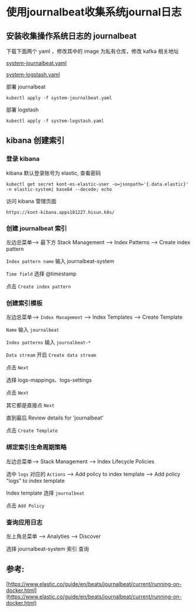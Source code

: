 # 使用journalbeat收集系统journal日志

## 安装收集操作系统日志的 journalbeat

下载下面两个 yaml ，修改其中的 image 为私有仓库，修改 kafka 相关地址

[system-journalbeat.yaml](./yamls/system-journalbeat.yaml)

[system-logstash.yaml](./yamls/system-logstash.yaml)

部署 journalbeat

```
kubectl apply -f system-journalbeat.yaml
``` 

部署 logstash

```
kubectl apply -f system-logstash.yaml
``` 

## kibana 创建索引

### 登录 kibana
kibana 默认登录账号为 elastic, 查看密码

```
kubectl get secret kont-es-elastic-user -o=jsonpath='{.data.elastic}' -n elastic-system| base64 --decode; echo
```

访问 kibana 管理页面

```
https://kont-kibana.apps181227.hisun.k8s/
```

### 创建 journalbeat 索引

左边总菜单-->  最下方 Stack Management --> Index Patterns --> Create index pattern

`Index pattern name` 输入 journalbeat-system

`Time field` 选择 @timestamp

点击 `Create index pattern`

### 创建索引模板

左边总菜单--> `Index Management` --> Index Templates --> Create Template 


`Name` 输入 `journalbeat`

`Index patterns` 输入 `journalbeat-*`

`Data stream` 开启 `Create data stream`

点击 `Next`


选择 logs-mappings、logs-settings

点击 `Next`

其它都是直接点 `Next`

直到最后 Review details for 'journalbeat'

点击 `Create Template`

### 绑定索引生命周期策略

左边总菜单--> Stack Management --> Index Lifecycle Policies

选中 `logs` 对应的 `Actions` --> Add policy to index template --> Add policy "logs" to index template

Index template 选择 `journalbeat`

点击 `Add Policy`


### 查询应用日志

左上角总菜单 --> Analyties --> Discover

选择 journalbeat-system 索引 查询

## 参考: 

[https://www.elastic.co/guide/en/beats/journalbeat/current/running-on-docker.html](https://www.elastic.co/guide/en/beats/journalbeat/current/running-on-docker.html)